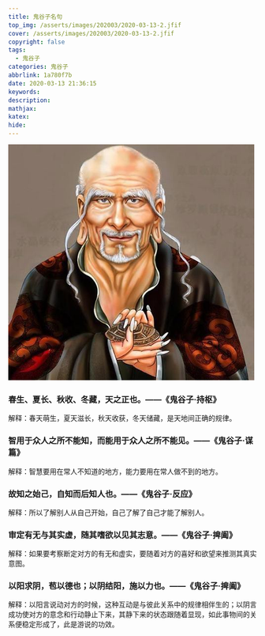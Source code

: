 ```yaml
---
title: 鬼谷子名句
top_img: /asserts/images/202003/2020-03-13-2.jfif
cover: /asserts/images/202003/2020-03-13-2.jfif
copyright: false
tags:
  - 鬼谷子
categories: 鬼谷子
abbrlink: 1a780f7b
date: 2020-03-13 21:36:15
keywords:
description:
mathjax:
katex:
hide:
---
```


![鬼谷子](/asserts/images/202003/2020-03-13-1.jfif)

### 春生、夏长、秋收、冬藏，天之正也。——《鬼谷子·持枢》  
解释：春天萌生，夏天滋长，秋天收获，冬天储藏，是天地间正确的规律。

### 智用于众人之所不能知，而能用于众人之所不能见。——《鬼谷子·谋篇》
解释：智慧要用在常人不知道的地方，能力要用在常人做不到的地方。

### 故知之始己，自知而后知人也。——《鬼谷子·反应》
解释：所以了解别人从自己开始，自己了解了自己才能了解别人。

### 审定有无与其实虚，随其嗜欲以见其志意。——《鬼谷子·捭阖》
解释：如果要考察断定对方的有无和虚实，要随着对方的喜好和欲望来推测其真实意图。

### 以阳求阴，苞以德也；以阴结阳，施以力也。——《鬼谷子·捭阖》
解释：以阳言说动对方的时候，这种互动是与彼此关系中的规律相伴生的；以阴言成功使对方的意念和行动静止下来，其静下来的状态跟随着显现，如此事物间的关系便稳定形成了，此是游说的功效。
